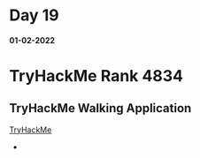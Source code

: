 

# Day 19

#### 01-02-2022


# TryHackMe Rank  4834

## TryHackMe Walking Application

[TryHackMe](https://tryhackme.com/room/walkingapplication)

-